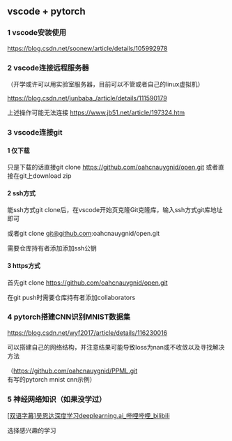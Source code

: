 ## vscode + pytorch

### 1 vscode安装使用


https://blog.csdn.net/soonew/article/details/105992978

### 2 vscode连接远程服务器
（开学或许可以用实验室服务器，目前可以不管或者自己的linux虚拟机）

https://blog.csdn.net/junbaba_/article/details/111590179

上述操作可能无法连接
https://www.jb51.net/article/197324.htm

### 3 vscode连接git

#### 1 仅下载

只是下载的话直接git clone https://github.com/oahcnauygnid/open.git
或者直接在git上download zip
#### 2 ssh方式

能ssh方式git clone后，在vscode开始页克隆Git克隆库，输入ssh方式git库地址即可

或者git clone git@github.com:oahcnauygnid/open.git

需要仓库持有者添加添加ssh公钥

#### 3 https方式

首先git clone https://github.com/oahcnauygnid/open.git

在git push时需要仓库持有者添加collaborators

### 4 pytorch搭建CNN识别MNIST数据集


https://blog.csdn.net/wyf2017/article/details/116230016

可以搭建自己的网络结构，并注意结果可能导致loss为nan或不收敛以及寻找解决方法

（https://github.com/oahcnauygnid/PPML.git 有写的pytorch mnist cnn示例）

### 5 神经网络知识（如果没学过）

[[双语字幕\]吴恩达深度学习deeplearning.ai_哔哩哔哩_bilibili](https://www.bilibili.com/video/BV1FT4y1E74V?from=search&seid=10343368027287118387&spm_id_from=333.337.0.0)

选择感兴趣的学习